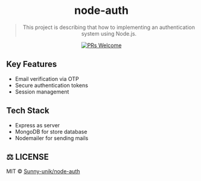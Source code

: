 <div align="center">

# node-auth

> This project is describing that how to implementing an authentication system using Node.js.

[![PRs Welcome](https://img.shields.io/badge/PRs-welcome-brightgreen.svg?style=flat-square)](https://github.com/Sunny-unik/node-auth)

</div>

## Key Features

- Email verification via OTP
- Secure authentication tokens
- Session management

## Tech Stack

- Express as server
- MongoDB for store database
- Nodemailer for sending mails

## ⚖️ LICENSE

MIT © [Sunny-unik/node-auth](LICENSE)
